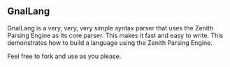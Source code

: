 ## GnalLang

GnalLang is a very, very, very simple syntax parser that uses the Zenith Parsing Engine as its 
core parser. This makes it fast and easy to write. This demonstrates how to build a language using the Zenith Parsing Engine.

Feel free to fork and use as you please.
